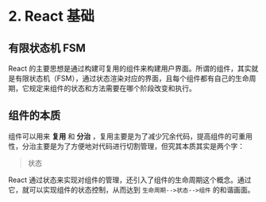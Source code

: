 # 2. React 基础

## 有限状态机 FSM

React 的主要思想是通过构建可复用的组件来构建用户界面。所谓的组件，其实就是有限状态机（FSM），通过状态渲染对应的界面，且每个组件都有自己的生命周期，它规定来组件的状态和方法需要在哪个阶段改变和执行。

## 组件的本质

组件可以用来 **复用** 和 **分治** ，复用主要是为了减少冗余代码，提高组件的可重用性，分治主要是为了方便地对代码进行切割管理，但究其本质其实是两个字：

> 状态

React 通过状态来实现对组件的管理，还引入了组件的生命周期这个概念。通过它，就可以实现组件的状态控制，从而达到 `生命周期-->状态-->组件` 的和谐画面。
